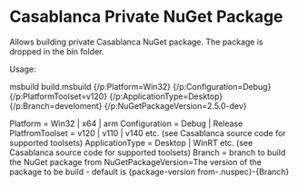 Casablanca Private NuGet Package
======== 

Allows building private Casablanca NuGet package. The package is dropped in the bin folder.

Usage:

msbuild build.msbuild {/p:Platform=Win32} {/p:Configuration=Debug} {/p:PlatformToolset=v120} {/p:ApplicationType=Desktop} {/p:Branch=develoment} {/p:NuGetPackageVersion=2.5.0-dev}

Platform = Win32 | x64 | arm
Configuration = Debug | Release
PlatfromToolset = v120 | v110 | v140 etc. (see Casablanca source code for supported toolsets)
ApplicationType = Desktop | WinRT etc. (see Casablanca source code for supported toolsets)
Branch = branch to build the NuGet package from
NuGetPackageVersion=The version of the package to be build - default is {package-version from-.nuspec}-{Branch} 
